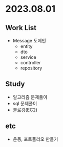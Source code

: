 # 2023.08.01

## Work List
* Message 도메인
  * entity
  * dto
  * service
  * controller
  * repository

## Study
* 알고리즘 문제풀이
* sql 문제풀이
* 블로깅(EC2)

## etc
* 운동, 포트폴리오 만들기
